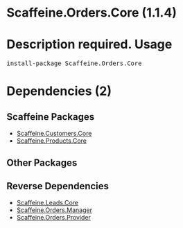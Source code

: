 ﻿Scaffeine.Orders.Core (1.1.4)
======
Description required.
Usage
======
<pre>install-package Scaffeine.Orders.Core</pre>
Dependencies (2)
=====

Scaffeine Packages
------
* [Scaffeine.Customers.Core](https://github.com/wcpro/Scaffeine/tree/master/src/Scaffeine.Customers.Core)
* [Scaffeine.Products.Core](https://github.com/wcpro/Scaffeine/tree/master/src/Scaffeine.Products.Core)

Other Packages
------

Reverse Dependencies
-----
* [Scaffeine.Leads.Core](https://github.com/wcpro/scaffeine/tree/master/src/Scaffeine.Leads.Core)
* [Scaffeine.Orders.Manager](https://github.com/wcpro/scaffeine/tree/master/src/Scaffeine.Orders.Manager)
* [Scaffeine.Orders.Provider](https://github.com/wcpro/scaffeine/tree/master/src/Scaffeine.Orders.Provider)

